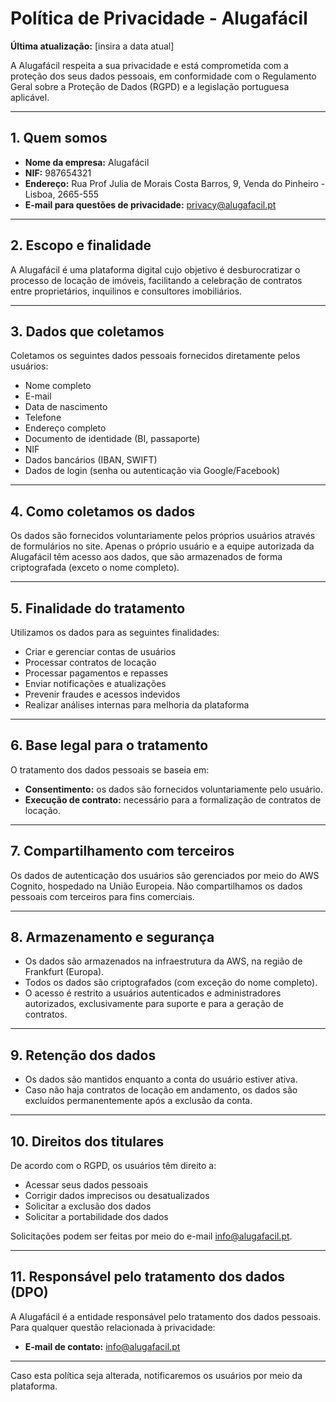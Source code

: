 # Política de Privacidade - Alugafácil

**Última atualização:** [insira a data atual]

A Alugafácil respeita a sua privacidade e está comprometida com a proteção dos seus dados pessoais, em conformidade com o Regulamento Geral sobre a Proteção de Dados (RGPD) e a legislação portuguesa aplicável.

---

## 1. Quem somos

- **Nome da empresa:** Alugafácil  
- **NIF:** 987654321  
- **Endereço:** Rua Prof Julia de Morais Costa Barros, 9, Venda do Pinheiro - Lisboa, 2665-555  
- **E-mail para questões de privacidade:** [privacy@alugafacil.pt](mailto:privacy@alugafacil.pt)

---

## 2. Escopo e finalidade

A Alugafácil é uma plataforma digital cujo objetivo é desburocratizar o processo de locação de imóveis, facilitando a celebração de contratos entre proprietários, inquilinos e consultores imobiliários.

---

## 3. Dados que coletamos

Coletamos os seguintes dados pessoais fornecidos diretamente pelos usuários:

- Nome completo  
- E-mail  
- Data de nascimento  
- Telefone  
- Endereço completo  
- Documento de identidade (BI, passaporte)  
- NIF  
- Dados bancários (IBAN, SWIFT)  
- Dados de login (senha ou autenticação via Google/Facebook)

---

## 4. Como coletamos os dados

Os dados são fornecidos voluntariamente pelos próprios usuários através de formulários no site. Apenas o próprio usuário e a equipe autorizada da Alugafácil têm acesso aos dados, que são armazenados de forma criptografada (exceto o nome completo).

---

## 5. Finalidade do tratamento

Utilizamos os dados para as seguintes finalidades:

- Criar e gerenciar contas de usuários  
- Processar contratos de locação  
- Processar pagamentos e repasses  
- Enviar notificações e atualizações  
- Prevenir fraudes e acessos indevidos  
- Realizar análises internas para melhoria da plataforma

---

## 6. Base legal para o tratamento

O tratamento dos dados pessoais se baseia em:

- **Consentimento:** os dados são fornecidos voluntariamente pelo usuário.
- **Execução de contrato:** necessário para a formalização de contratos de locação.

---

## 7. Compartilhamento com terceiros

Os dados de autenticação dos usuários são gerenciados por meio do AWS Cognito, hospedado na União Europeia. Não compartilhamos os dados pessoais com terceiros para fins comerciais.

---

## 8. Armazenamento e segurança

- Os dados são armazenados na infraestrutura da AWS, na região de Frankfurt (Europa).  
- Todos os dados são criptografados (com exceção do nome completo).  
- O acesso é restrito a usuários autenticados e administradores autorizados, exclusivamente para suporte e para a geração de contratos.

---

## 9. Retenção dos dados

- Os dados são mantidos enquanto a conta do usuário estiver ativa.  
- Caso não haja contratos de locação em andamento, os dados são excluídos permanentemente após a exclusão da conta.

---

## 10. Direitos dos titulares

De acordo com o RGPD, os usuários têm direito a:

- Acessar seus dados pessoais  
- Corrigir dados imprecisos ou desatualizados  
- Solicitar a exclusão dos dados  
- Solicitar a portabilidade dos dados

Solicitações podem ser feitas por meio do e-mail [info@alugafacil.pt](mailto:info@alugafacil.pt).

---

## 11. Responsável pelo tratamento dos dados (DPO)

A Alugafácil é a entidade responsável pelo tratamento dos dados pessoais. Para qualquer questão relacionada à privacidade:

- **E-mail de contato:** [info@alugafacil.pt](mailto:info@alugafacil.pt)

---

Caso esta política seja alterada, notificaremos os usuários por meio da plataforma.

